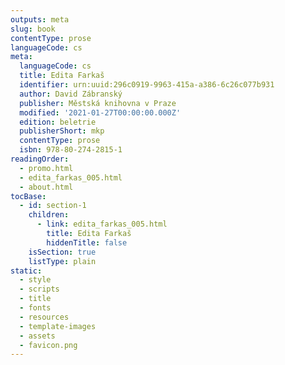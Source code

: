 ```yaml
---
outputs: meta
slug: book
contentType: prose
languageCode: cs
meta:
  languageCode: cs
  title: Edita Farkaš
  identifier: urn:uuid:296c0919-9963-415a-a386-6c26c077b931
  author: David Zábranský
  publisher: Městská knihovna v Praze
  modified: '2021-01-27T00:00:00.000Z'
  edition: beletrie
  publisherShort: mkp
  contentType: prose
  isbn: 978-80-274-2815-1
readingOrder:
  - promo.html
  - edita_farkas_005.html
  - about.html
tocBase:
  - id: section-1
    children:
      - link: edita_farkas_005.html
        title: Edita Farkaš
        hiddenTitle: false
    isSection: true
    listType: plain
static:
  - style
  - scripts
  - title
  - fonts
  - resources
  - template-images
  - assets
  - favicon.png
---
```

